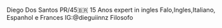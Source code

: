 Diego Dos Santos
PR/45🇧🇷
15 Anos
expert in ingles
Falo,Ingles,Italiano, Espanhol e Frances
IG:@dieguiinnz
Filosofo
